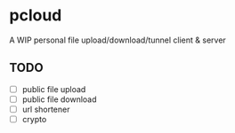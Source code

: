 # pcloud

A WIP personal file upload/download/tunnel client & server

## TODO

- [ ] public file upload
- [ ] public file download
- [ ] url shortener
- [ ] crypto
